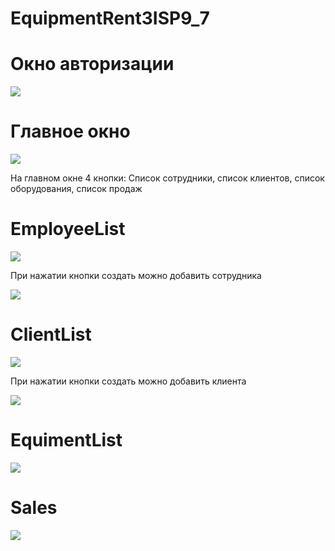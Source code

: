 # EquipmentRent3ISP9_7
<h1>Окно авторизации</h1>
<image src = "https://user-images.githubusercontent.com/84468192/156545963-eaa0613b-f016-4696-a3be-a1b6323377b2.png">
  <p> </p>
  <h1>Главное окно </h1>
<image src = "https://user-images.githubusercontent.com/84468192/156546181-1d45a69d-97e4-46d4-907d-50fe1e5aa942.png">
  <p> На главном окне 4 кнопки: Список сотрудники, список клиентов, список оборудования, список продаж  </p>
  <h1>EmployeeList </h1>
<image src = "https://user-images.githubusercontent.com/84468192/156548749-c93f6ddb-882e-4619-8125-452ae5fbad03.png">
  <p> При нажатии кнопки создать можно добавить сотрудника </p>
  <image src = "https://user-images.githubusercontent.com/84468192/156549190-fbd5c94c-1515-4307-ad4c-6a2d0a6d8297.png">
   <h1> ClientList </h1>
<image src = "https://user-images.githubusercontent.com/84468192/156550100-f6900ab2-a880-4603-8528-3e1c147a3343.png">
  <p> При нажатии кнопки создать можно добавить клиента </p>
  <image src = "https://user-images.githubusercontent.com/84468192/156554113-ba49e3b8-89ed-403c-ac9b-912c6687cf64.png">
     <h1> EquimentList </h1>
<image src = "https://user-images.githubusercontent.com/84468192/156554854-b1a0a155-69f3-4243-a8d0-d0f2829b8401.png">
  <p></p>
   <h1> Sales </h1>
<image src = "https://user-images.githubusercontent.com/84468192/156555157-a1c429bc-e074-4efd-b7f8-90eb256615e1.png">
  <p> </p>
